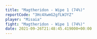```yaml
---
title: "Magtheridon - Wipe 1 (74%)"
reportCode: "3Hc4XwmG2gfLWJYZ"
player: "Misaia"
fight: "Magtheridon - Wipe 1 (74%)"
date: 2021-09-26T21:48:45.419000+00:00
---
```

